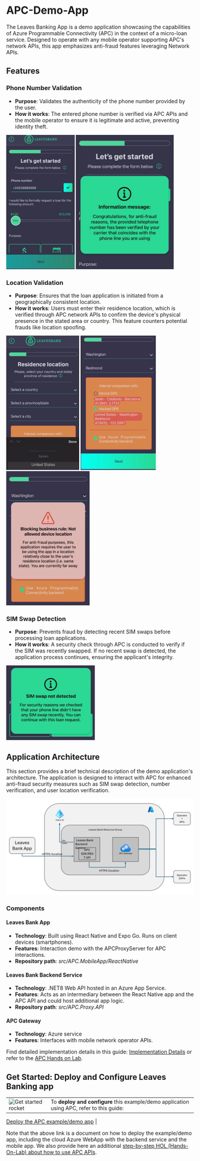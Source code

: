 # APC-Demo-App

The Leaves Banking App is a demo application showcasing the capabilities of Azure Programmable Connectivity (APC) in the context of a micro-loan service. Designed to operate with any mobile operator supporting APC's network APIs, this app emphasizes anti-fraud features leveraging Network APIs.

## Features

### Phone Number Validation

- **Purpose**: Validates the authenticity of the phone number provided by the user.
- **How it works**: The entered phone number is verified via APC APIs and the mobile operator to ensure it is legitimate and active, preventing identity theft.

<img src="./imgs/leaves-image-33.png" alt="alt text" style="max-height: 360px;"/>
<img src="./imgs/leaves-IMAGE-34.png" alt="alt text" style="max-height: 360px;"/>

### Location Validation

- **Purpose**: Ensures that the loan application is initiated from a geographically consistent location.
- **How it works**: Users must enter their residence location, which is verified through APC network APIs to confirm the device's physical presence in the stated area or country. This feature counters potential frauds like location spoofing.

<img src="./imgs/leaves-IMAGE-30.png" alt="alt text" style="max-height: 360px;"/>
<img src="./imgs/leaves-IMAGE-31.png" alt="alt text" style="max-height: 360px;"/>
<img src="./imgs/leaves-IMAGE-32.png" alt="alt text" style="max-height: 360px;"/>

### SIM Swap Detection

- **Purpose**: Prevents fraud by detecting recent SIM swaps before processing loan applications.
- **How it works**: A security check through APC is conducted to verify if the SIM was recently swapped. If no recent swap is detected, the application process continues, ensuring the applicant's integrity.

<img src="./imgs/leaves-IMAGE-35.png" alt="Phone Number Validation" style="max-height: 200px;"/>

## Application Architecture

This section provides a brief technical description of the demo application's architecture. The application is designed to interact with APC for enhanced anti-fraud security measures such as SIM swap detection, number verification, and user location verification.

<img src="./imgs/leaves-IMAGE-36.png" alt="Architecture Diagram" style="max-height: 360px;"/>

### Components

#### Leaves Bank App

- **Technology**: Built using React Native and Expo Go. Runs on client devices (smartphones).
- **Features**: Interaction demo with the APCProxyServer for APC interactions.
- **Repository path**: *src/APC.MobileApp/ReactNative*

#### Leaves Bank Backend Service

- **Technology**: .NET8 Web API hosted in an Azure App Service.
- **Features**: Acts as an intermediary between the React Native app and the APC API and could host additional app logic.
- **Repository path**: *src/APC.Proxy.API*

#### APC Gateway

- **Technology**: Azure service
- **Features**: Interfaces with mobile network operator APIs.

Find detailed implementation details in this guide: [Implementation Details](leaves-implementation-details.md) or refer to the [APC Hands on Lab](./APC-HOL.md).

## Get Started: Deploy and Configure Leaves Banking app

| | |
|--------|--------|
| <img width="150" alt="Get started rocket" src="https://github.com/MSFT-SMT-ACCELERATORS/APC-Demo-App/assets/1712635/f738cb51-b237-4b60-9d45-cf976e03c714"> | To **deploy and configure** this example/demo application using APC, refer to this guide: 

[Deploy the APC example/demo app](leaves-deployment.md) |

Note that the above link is a document on how to deploy the example/demo app, including the cloud Azure WebApp with the backend service and the mobile app.
We also provide here an additional [step-by-step HOL (Hands-On-Lab) about how to use APC APIs](/main/docs/APC-HOL.md). 
